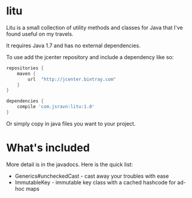 litu
====

Litu is a small collection of utility methods and classes for Java that I've
found useful on my travels.

It requires Java 1.7 and has no external dependencies.

To use add the jcenter repository and include a dependency like so:

```gradle
repositories {
    maven {
        url  "http://jcenter.bintray.com" 
    }
}

dependencies {
    compile 'com.jsravn:litu:1.0'
}
```

Or simply copy in java files you want to your project.

What's included
===============

More detail is in the javadocs. Here is the quick list:

* Generics#uncheckedCast - cast away your troubles with ease
* ImmutableKey - immutable key class with a cached hashcode for ad-hoc maps
